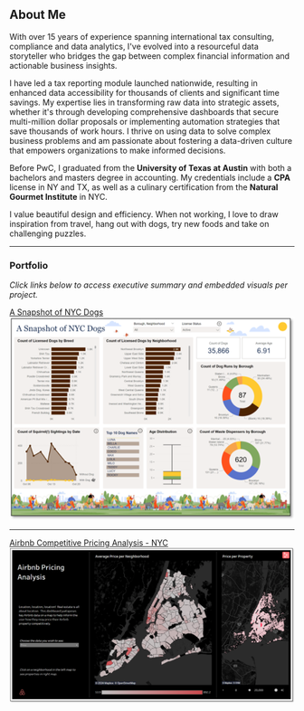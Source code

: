 ## About Me

With over 15 years of experience spanning international tax consulting, compliance and data analytics, I've evolved into a resourceful data storyteller who bridges the gap between complex financial information and actionable business insights. 

I have led a tax reporting module launched nationwide, resulting in enhanced data accessibility for thousands of clients and significant time savings. My expertise lies in transforming raw data into strategic assets, whether it's through developing comprehensive dashboards that secure multi-million dollar proposals or implementing automation strategies that save thousands of work hours. I thrive on using data to solve complex business problems and am passionate about fostering a data-driven culture that empowers organizations to make informed decisions.

Before PwC, I graduated from the **University of Texas at Austin** with both a bachelors and masters degree in accounting. My credentials include a **CPA** license in NY and TX, as well as a culinary certification from the **Natural Gourmet Institute** in NYC.

I value beautiful design and efficiency. When not working, I love to draw inspiration from travel, hang out with dogs, try new foods and take on challenging puzzles.

---

### Portfolio 

_Click links below to access executive summary and embedded visuals per project._

[A Snapshot of NYC Dogs](/a_snapshot_of_nyc_dogs)
<br><img src="images/nycdogsscreenshot.png?raw=true"/>

---

[Airbnb Competitive Pricing Analysis - NYC](/airbnb)
<br><img src="images/airbnb_screenshot.png?raw=true"/>

